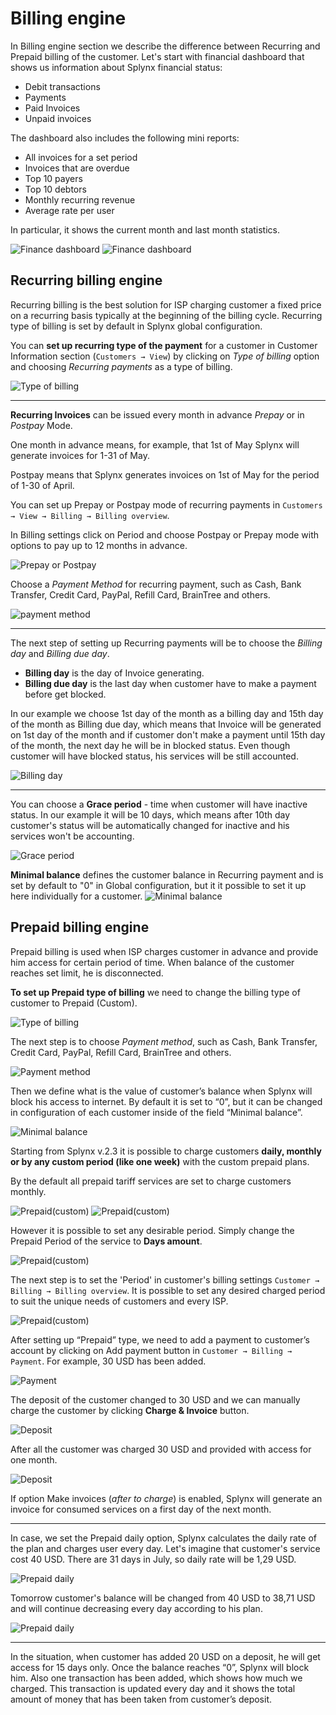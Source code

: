 Billing engine
==========

In Billing engine section we describe the difference between Recurring and Prepaid billing of the customer.
Let's start with financial dashboard that shows us information about Splynx financial status:

* Debit transactions
* Payments
* Paid Invoices
* Unpaid invoices

The dashboard also includes the following mini reports:
* All invoices for a set period
* Invoices that are overdue
* Top 10 payers
* Top 10 debtors
* Monthly recurring revenue
* Average rate per user

In particular, it shows the current month and last month statistics.

![Finance dashboard](finance_dashboard_1.jpg)
![Finance dashboard](finance_dashboard_2.jpg)


## Recurring billing engine

Recurring billing is the best solution for ISP charging customer a fixed price on a recurring basis typically at the beginning of the billing cycle. Recurring type of billing is set by default in Splynx global configuration.

You can **set up recurring type of the payment** for a customer in Customer Information section (`Customers → View`) by clicking on *Type of billing* option and choosing *Recurring payments* as a type of billing.

![Type of billing](type_of_billing_recurring.png)


---------
**Recurring Invoices** can be issued every month in advance *Prepay* or in *Postpay* Mode.

One month in advance means, for example, that 1st of May Splynx will generate invoices for 1-31 of May.

Postpay means that Splynx generates invoices on 1st of May for the period of 1-30 of April.

You can set up Prepay or Postpay mode of recurring payments in `Customers → View → Billing → Billing overview`.

In Billing settings click on Period and choose Postpay or Prepay mode with options to pay up to 12 months in advance.

![Prepay or Postpay](prepay_postpay.png)

Choose a *Payment Method* for recurring payment, such as Cash, Bank Transfer, Credit Card, PayPal, Refill Card, BrainTree and others.

![payment method](payment_method_1.png)

---------
The next step of setting up Recurring payments will be to choose the *Billing day* and *Billing due day*.

* **Billing day** is the day of Invoice generating.
* **Billing due day** is the last day when customer have to make a payment before get blocked.

In our example we choose 1st day of the month as a billing day and 15th day of the month as Billing due day, which means that Invoice will be generated on 1st day of the month and if customer don't make a payment until 15th day of the month, the next day he will be in blocked status.
Even though customer will have blocked status, his services will be still accounted.

![Billing day](billing_day.png)


---
You can choose a **Grace period** - time when customer will have inactive status. In our example it will be 10 days, which means after 10th day customer's status will be automatically changed for inactive and his services won't be accounting.

![Grace period](grace_period.png)


**Minimal balance** defines the customer balance in Recurring payment and is set by default to "0" in Global configuration, but it it possible to set it up here individually for a customer.
![Minimal balance](minimal_balance.png)


## Prepaid billing engine

Prepaid billing is used when ISP charges customer in advance and provide him access for certain period of time. When balance of the customer reaches set limit, he is disconnected.

**To set up Prepaid type of billing** we need to change the billing type of customer to Prepaid (Custom).

![Type of billing](type_of_billing_prepaid.png)


The next step is to choose *Payment method*,  such as Cash, Bank Transfer, Credit Card, PayPal, Refill Card, BrainTree and others.

![Payment method](payment_method_2.png)


Then we define what is the value of customer’s balance when Splynx will block his access to internet.
By default it is set to “0”, but it can be changed in configuration of each customer inside of the field “Minimal balance”.

![Minimal balance](minimal_balance_prepaid.png)

Starting from Splynx v.2.3 it is possible to charge customers **daily, monthly or by any custom period (like one week)**  with the custom prepaid plans.

By the default all prepaid tariff services are set to charge customers monthly.

![Prepaid(custom)](custom_prepaid_1.png)
![Prepaid(custom)](custom_prepaid_2.png)

However it is possible to set any desirable period. Simply change the Prepaid Period of the service to **Days amount**.

![Prepaid(custom)](custom_prepaid_3.png)

The next step is to set the 'Period' in customer's billing settings `Customer → Billing → Billing overview`. It is possible to set any desired charged period to suit the unique needs of customers and every ISP.

![Prepaid(custom)](prepaid_period.png)

After setting up “Prepaid” type, we need to add a payment to customer’s account by clicking on Add payment  button in `Customer → Billing → Payment`. For example, 30 USD has been added.

![Payment](payment.png)

The deposit of the customer changed to 30 USD and we can manually charge the customer by clicking **Charge & Invoice** button.

![Deposit](deposit_charge.png)

After all the customer was charged 30 USD and provided with access for one month.

![Deposit](information_prepaid.png)

If option Make invoices (*after to charge*) is enabled, Splynx will generate an invoice for consumed services on a first day of the next month.

---
In case, we set the Prepaid daily option, Splynx calculates the daily rate of the plan and charges user every day. Let's imagine that customer's service cost 40 USD. There are 31 days in July, so daily rate will be 1,29 USD.

![Prepaid daily](prepaid_daily_1.png)

Tomorrow customer's balance will be changed from 40 USD to 38,71 USD and will continue decreasing every day according to his plan.

![Prepaid daily](prepaid_daily_2.png)

---
In the situation, when customer has added 20 USD on a deposit, he will get access for 15 days only. Once the balance reaches “0”, Splynx will block him. Also one transaction has been added, which shows how much we charged. This transaction is updated every day and it shows the total amount of money that has been taken from customer’s deposit.
